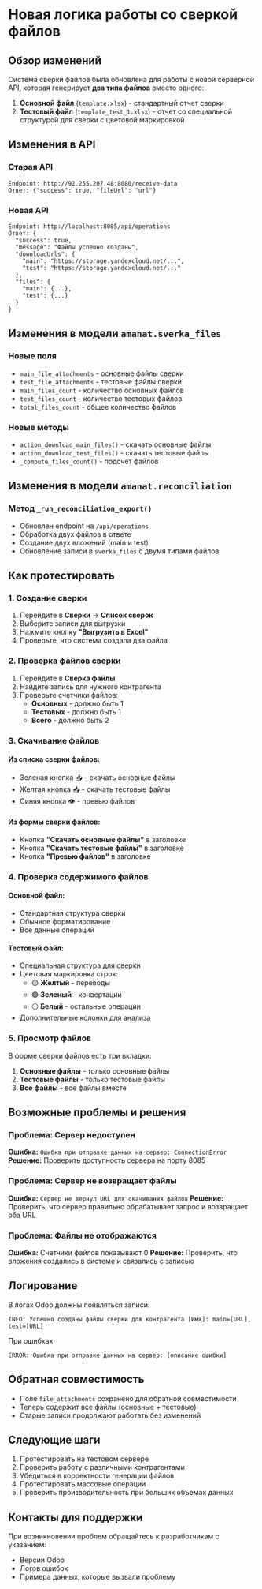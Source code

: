 # Новая логика работы со сверкой файлов

## Обзор изменений

Система сверки файлов была обновлена для работы с новой серверной API, которая генерирует **два типа файлов** вместо одного:

1. **Основной файл** (`template.xlsx`) - стандартный отчет сверки
2. **Тестовый файл** (`template_test_1.xlsx`) - отчет со специальной структурой для сверки с цветовой маркировкой

## Изменения в API

### Старая API
```
Endpoint: http://92.255.207.48:8080/receive-data
Ответ: {"success": true, "fileUrl": "url"}
```

### Новая API
```
Endpoint: http://localhost:8085/api/operations
Ответ: {
  "success": true,
  "message": "Файлы успешно созданы",
  "downloadUrls": {
    "main": "https://storage.yandexcloud.net/...",
    "test": "https://storage.yandexcloud.net/..."
  },
  "files": {
    "main": {...},
    "test": {...}
  }
}
```

## Изменения в модели `amanat.sverka_files`

### Новые поля
- `main_file_attachments` - основные файлы сверки
- `test_file_attachments` - тестовые файлы сверки
- `main_files_count` - количество основных файлов
- `test_files_count` - количество тестовых файлов
- `total_files_count` - общее количество файлов

### Новые методы
- `action_download_main_files()` - скачать основные файлы
- `action_download_test_files()` - скачать тестовые файлы
- `_compute_files_count()` - подсчет файлов

## Изменения в модели `amanat.reconciliation`

### Метод `_run_reconciliation_export()`
- Обновлен endpoint на `/api/operations`
- Обработка двух файлов в ответе
- Создание двух вложений (main и test)
- Обновление записи в `sverka_files` с двумя типами файлов

## Как протестировать

### 1. Создание сверки

1. Перейдите в **Сверки** → **Список сверок**
2. Выберите записи для выгрузки
3. Нажмите кнопку **"Выгрузить в Excel"**
4. Проверьте, что система создала два файла

### 2. Проверка файлов сверки

1. Перейдите в **Сверка файлы**
2. Найдите запись для нужного контрагента
3. Проверьте счетчики файлов:
   - **Основных** - должно быть 1
   - **Тестовых** - должно быть 1
   - **Всего** - должно быть 2

### 3. Скачивание файлов

#### Из списка сверки файлов:
- Зеленая кнопка 📥 - скачать основные файлы
- Желтая кнопка 📥 - скачать тестовые файлы
- Синяя кнопка 👁 - превью файлов

#### Из формы сверки файлов:
- Кнопка **"Скачать основные файлы"** в заголовке
- Кнопка **"Скачать тестовые файлы"** в заголовке
- Кнопка **"Превью файлов"** в заголовке

### 4. Проверка содержимого файлов

#### Основной файл:
- Стандартная структура сверки
- Обычное форматирование
- Все данные операций

#### Тестовый файл:
- Специальная структура для сверки
- Цветовая маркировка строк:
  - 🟡 **Желтый** - переводы
  - 🟢 **Зеленый** - конвертации
  - ⚪ **Белый** - остальные операции
- Дополнительные колонки для анализа

### 5. Просмотр файлов

В форме сверки файлов есть три вкладки:
1. **Основные файлы** - только основные файлы
2. **Тестовые файлы** - только тестовые файлы  
3. **Все файлы** - все файлы вместе

## Возможные проблемы и решения

### Проблема: Сервер недоступен
**Ошибка:** `Ошибка при отправке данных на сервер: ConnectionError`
**Решение:** Проверить доступность сервера на порту 8085

### Проблема: Сервер не возвращает файлы
**Ошибка:** `Сервер не вернул URL для скачивания файлов`
**Решение:** Проверить, что сервер правильно обрабатывает запрос и возвращает оба URL

### Проблема: Файлы не отображаются
**Ошибка:** Счетчики файлов показывают 0
**Решение:** Проверить, что вложения создались в системе и связались с записью

## Логирование

В логах Odoo должны появляться записи:
```
INFO: Успешно созданы файлы сверки для контрагента [Имя]: main=[URL], test=[URL]
```

При ошибках:
```
ERROR: Ошибка при отправке данных на сервер: [описание ошибки]
```

## Обратная совместимость

- Поле `file_attachments` сохранено для обратной совместимости
- Теперь содержит все файлы (основные + тестовые)
- Старые записи продолжают работать без изменений

## Следующие шаги

1. Протестировать на тестовом сервере
2. Проверить работу с различными контрагентами
3. Убедиться в корректности генерации файлов
4. Протестировать массовые операции
5. Проверить производительность при больших объемах данных

## Контакты для поддержки

При возникновении проблем обращайтесь к разработчикам с указанием:
- Версии Odoo
- Логов ошибок
- Примера данных, которые вызвали проблему 